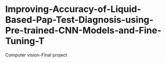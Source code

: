 # Improving-Accuracy-of-Liquid-Based-Pap-Test-Diagnosis-using-Pre-trained-CNN-Models-and-Fine-Tuning-T
Computer vision-Final project
